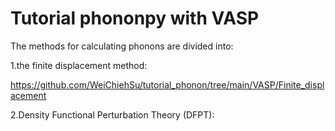 # Tutorial phononpy with VASP
The methods for calculating phonons are divided into: 

1.the finite displacement method:

https://github.com/WeiChiehSu/tutorial_phonon/tree/main/VASP/Finite_displacement

2.Density Functional Perturbation Theory (DFPT):

